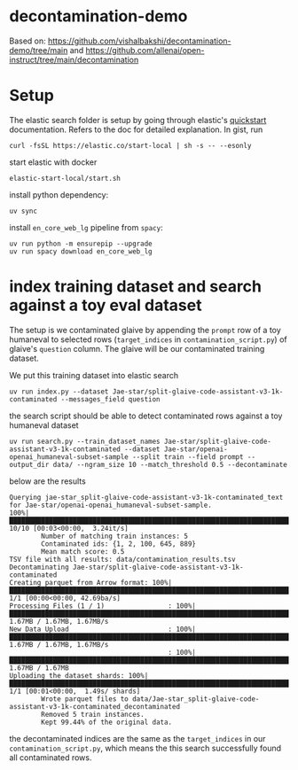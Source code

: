 # decontamination-demo

Based on: https://github.com/vishalbakshi/decontamination-demo/tree/main and https://github.com/allenai/open-instruct/tree/main/decontamination


# Setup
The elastic search folder is setup by going through elastic's [quickstart](https://www.elastic.co/docs/deploy-manage/deploy/self-managed/local-development-installation-quickstart) documentation. Refers to the doc for detailed explanation. In gist, run
```
curl -fsSL https://elastic.co/start-local | sh -s -- --esonly
```

start elastic with docker
```
elastic-start-local/start.sh
```

install python dependency:
```
uv sync
```

install `en_core_web_lg` pipeline from `spacy`:

```
uv run python -m ensurepip --upgrade
uv run spacy download en_core_web_lg
```

# index training dataset and search against a toy eval dataset
The setup is we contaminated glaive by appending the `prompt` row of a toy humaneval to selected rows (`target_indices` in `contamination_script.py`) of glaive's `question` column. The glaive will be our contaminated training dataset.

We put this training dataset into elastic search
```
uv run index.py --dataset Jae-star/split-glaive-code-assistant-v3-1k-contaminated --messages_field question
```
the search script should be able to detect contaminated rows against a toy humaneval dataset
```
uv run search.py --train_dataset_names Jae-star/split-glaive-code-assistant-v3-1k-contaminated --dataset Jae-star/openai-openai_humaneval-subset-sample --split train --field prompt --output_dir data/ --ngram_size 10 --match_threshold 0.5 --decontaminate
```
below are the results
```
Querying jae-star_split-glaive-code-assistant-v3-1k-contaminated_text for Jae-star/openai-openai_humaneval-subset-sample.
100%|████████████████████████████████████████████████████████████████████████████████████████████████████████████████████████████████████████████████████| 10/10 [00:03<00:00,  3.24it/s]
        Number of matching train instances: 5
        Contaminated ids: {1, 2, 100, 645, 889}
        Mean match score: 0.5
TSV file with all results: data/contamination_results.tsv
Decontaminating Jae-star/split-glaive-code-assistant-v3-1k-contaminated
Creating parquet from Arrow format: 100%|██████████████████████████████████████████████████████████████████████████████████████████████████████████████████| 1/1 [00:00<00:00, 42.69ba/s]
Processing Files (1 / 1)                : 100%|█████████████████████████████████████████████████████████████████████████████████████████████████████████████| 1.67MB / 1.67MB, 1.67MB/s  
New Data Upload                         : 100%|█████████████████████████████████████████████████████████████████████████████████████████████████████████████| 1.67MB / 1.67MB, 1.67MB/s  
                                        : 100%|█████████████████████████████████████████████████████████████████████████████████████████████████████████████| 1.67MB / 1.67MB            
Uploading the dataset shards: 100%|███████████████████████████████████████████████████████████████████████████████████████████████████████████████████| 1/1 [00:01<00:00,  1.49s/ shards]
        Wrote parquet files to data/Jae-star_split-glaive-code-assistant-v3-1k-contaminated_decontaminated
        Removed 5 train instances.
        Kept 99.44% of the original data.
```
the decontaminated indices are the same as the `target_indices` in our `contamination_script.py`, which means the this search successfully found all contaminated rows.